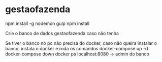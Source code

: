 # gestaofazenda
npm install -g nodemon gulp npm install

Crie o banco de dados gestaofazenda caso não tenha

Se tiver o banco no pc não precisa do docker, caso não queira instalar o banco, instala o docker e roda os comandos docker-compose up -d docker-compose down docker ps localhost:8080 -> admin do banco
